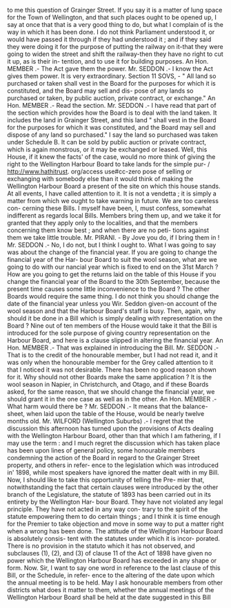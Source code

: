 to me this question of Grainger Street. If you say it is a matter of lung space for the Town of Wellington, and that such places ought to be opened up, I say at once that that is a very good thing to do, but what I complain of is the way in which it has been done. I do not think Parliament understood it, or would have passed it through if they had understood it ; and if they said they were doing it for the purpose of putting the railway on it-that they were going to widen the street and shift the railway-then they have no right to cut it up, as is their in- tention, and to use it for building purposes. An Hon. MEMBER .- The Act gave them the power. Mr. SEDDON .- I know the Act gives them power. It is very extraordinary. Section 11 SOVS, - " All land so purchased or taken shall vest in the Board for the purposes for which it is constituted, and the Board may sell and dis- pose of any lands so purchased or taken, by public auction, private contract, or exchange." An Hon. MEMBER .- Read the section. Mr. SEDDON .- I have read that part of the section which provides how the Board is to deal with the land taken. It includes the land in Grainger Street, and this land " shall vest in the Board for the purposes for which it was constituted, and the Board may sell and dispose of any land so purchased." I say the land so purchased was taken under Schedule B. It can be sold by public auction or private contract, which is again monstrous, or it may be exchanged or leased. Well, this House, if it knew the facts' of the case, would no more think of giving the right to the Wellington Harbour Board to take lands for the simple pur- / http://www.hathitrust. org/access use#cc-zero pose of selling or exchanging with somebody else than it would think of making the Wellington Harbour Board a present of the site on which this house stands. At all events, I have called attention to it. It is not a vendetta ; it is simply a matter from which we ought to take warning in future. We are too careless con- cerning these Bills. I myself have been, I, must confess, somewhat indifferent as regards local Bills. Members bring them up, and we take it for granted that they apply only to the localities, and that the members concerning them know best ; and when there are no peti- tions against them we take little trouble. Mr. PIRANI. - By Jove you do, if I bring them in ! Mr. SEDDON .- No, I do not, but I think I ought to. What I was going to say was about the change of the financial year. If you are going to change the financial year of the Har- bour Board to suit the wool season, what are we going to do with our nancial year which is fixed to end on the 31st March ? How are you going to get the returns laid on the table of this House if you change the financial year of the Board to the 30th September, because the present time causes some little inconvenience to the Board ? The other Boards would require the same thing. I do not think you should change the date of the financial year unless you Wir. Seddon given-on account of the wool season and that the Harbour Board's staff is busy. Then, again, why should it be done in a Bill which is simply dealing with representation on the Board ? Nine out of ten members of the House would take it that the Bill is introduced for the <!-- PageHeader="\----" --> sole purpose of giving country representation on the Harbour Board, and here is a clause slipped in altering the financial year. An Hon. MEMBER .- That was explained in introducing the Bill. Mr. SEDDON .- That is to the credit of the honourable member, but I had not read it, and it was only when the honourable member for the Grey called attention to it that I noticed it was not desirable. There has been no good reason shown for it. Why should not other Boards make the same application ? It is the wool season in Napier, in Christchurch, and Otago, and if these Boards asked, for the same reason, that we should change the financial year, we should grant it in the one case as well as in the other. An Hon. MEMBER .- What harm would there be ? Mr. SEDDON .- It means that the balance- sheet, when laid upon the table of the House, would be nearly twelve months old. Mr. WILFORD (Wellington Suburbs) .- I regret that the discussion this afternoon has turned upon the provisions of Acts dealing with the Wellington Harbour Board, other than that which I am fathering, if I may use the term : and I much regret the discussion which has taken place has been upon lines of general policy, some honourable members condemning the action of the Board in regard to the Grainger Street property, and others in refer- ence to the legislation which was introduced in' 1898, while most speakers have ignored the matter dealt with in my Bill. Now, I should like to take this opportunity of telling the Pre- mier that, notwithstanding the fact that certain clauses were introduced by the other branch of the Legislature, the statute of 1893 has been carried out in its entirety by the Wellington Har- bour Board. They have not violated any legal principle. They have not acted in any way con- trary to the spirit of the statute empowering them to do certain things ; and I think it is time enough for the Premier to take objection and move in some way to put a matter right when a wrong has been done. The attitude of the Wellington Harbour Board is absolutely consis- tent with the statutes under which it is incor- porated. There is no provision in the statuto which it has not observed, and subclauses (1), (2), and (3) of clause 11 of the Act of 1898 have given no power which the Wellington Harbour Board has exceeded in any shape or form. Now. Sir, I want to say one word in reference to the last clause of this Bill, or the Schedule, in refer- ence to the altering of the date upon which the annual meeting is to be held. May I ask honourable members from other districts what does it matter to them, whether the annual meetings of the Wellington Harbour Board shall be held at the date suggested in this Bill <!-- PageNumber="1" --> 